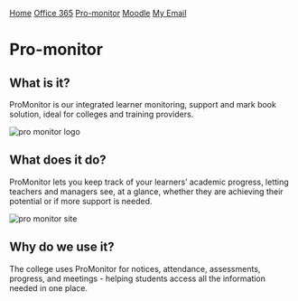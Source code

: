 [Home](docs/home.md) [Office 365](docs/office.md) [Pro-monitor](docs/promonitor.md) [Moodle](docs/moodle.md) [My Email](docs/email.md)

# Pro-monitor
## What is it?
ProMonitor is our integrated learner monitoring, support and mark book solution, ideal for colleges and training providers. 

![pro monitor logo](https://th.bing.com/th/id/R.9bda6d92e3f7f1ce7a4c22397a573b4a?rik=R5EUf6R8BO0Rtg&riu=http%3a%2f%2filp.bsdc.ac.uk%2fimages%2fpromonitor.png&ehk=lJ%2f6kKx2pS2J1jGZ7dzQMzKnlR%2bxvvbpuriOzov8Py0%3d&risl=&pid=ImgRaw&r=0)
## What does it do?
ProMonitor lets you keep track of your learners’ academic progress, letting teachers and managers see, at a glance, whether they are achieving their potential or if more support is needed.

![pro monitor site](https://i.ytimg.com/vi/TiKyP7q6K3I/maxresdefault.jpg)
## Why do we use it?
The college uses ProMonitor for notices, attendance, assessments, progress, and meetings - helping students access all the information needed in one place.